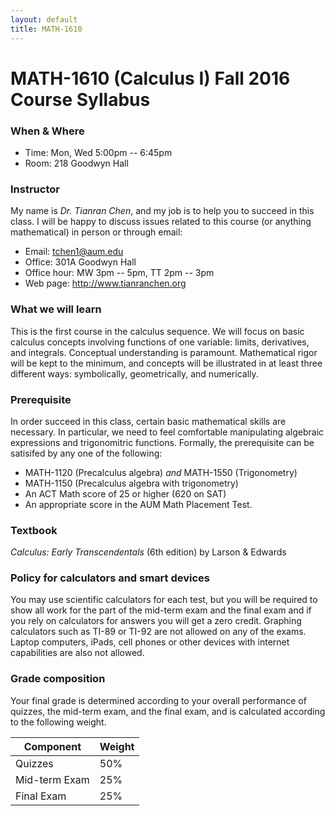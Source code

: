 ```yaml
---
layout: default
title: MATH-1610
---
```


# MATH-1610 (Calculus I) Fall 2016 Course Syllabus

### When & Where

* Time: Mon, Wed 5:00pm -- 6:45pm
* Room: 218 Goodwyn Hall

### Instructor

My name is _Dr. Tianran Chen_, and my job is to help you to succeed in this class.
I will be happy to discuss issues related to this course (or anything mathematical)
in person or through email:

* Email: <tchen1@aum.edu>
* Office: 301A Goodwyn Hall
* Office hour: MW 3pm -- 5pm, TT 2pm -- 3pm
* Web page: <http://www.tianranchen.org>

### What we will learn

This is the first course in the calculus sequence.
We will focus on basic calculus concepts involving functions of one variable:
limits, derivatives, and integrals. 
Conceptual understanding is paramount. 
Mathematical rigor will be kept to the minimum, 
and concepts will be illustrated in at least three different ways: symbolically, geometrically, and numerically. 

### Prerequisite

In order succeed in this class, certain basic mathematical skills are necessary.
In particular, we need to feel comfortable manipulating algebraic expressions
and trigonomitric functions.
Formally, the prerequisite can be satisifed by any one of the following:

* MATH-1120 (Precalculus algebra) _and_ MATH-1550 (Trigonometry)
* MATH-1150 (Precalculus algebra with trigonometry)
* An ACT Math score of 25 or higher (620 on SAT)
* An appropriate score in the AUM Math Placement Test.

### Textbook

_Calculus: Early Transcendentals_ (6th edition) by Larson & Edwards

### Policy for calculators and smart devices

You may use scientific calculators for each test, but you will be required to show all work for the part of the mid-term exam and the final exam and if you rely on calculators for answers you will get a zero credit. Graphing calculators such as TI-89 or TI-92 are not allowed on any of the exams. Laptop computers, iPads, cell phones or other devices with internet capabilities are also not allowed. 

### Grade composition

Your final grade is determined according to your overall performance of quizzes, the mid-term exam, and the final exam, and is calculated according to the following weight.

| Component | Weight |
|-----------|--------|
| Quizzes | 50% | 
| Mid-term Exam | 25% |
| Final Exam | 25% |
